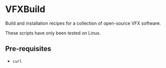 # VFXBuild

Build and installation recipes for a collection of open-source VFX software.

These scripts have only been tested on Linux.

## Pre-requisites

- `curl`
